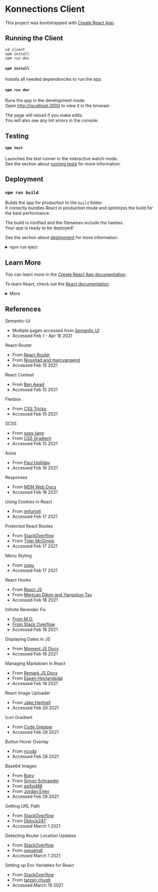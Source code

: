 # Konnections Client

This project was bootstrapped with [Create React App](https://github.com/facebook/create-react-app).

## Running the Client

```
cd client
npm install
npm run dev
```

#### `npm install`

Installs all needed dependencies to run the app.

#### `npm run dev`

Runs the app in the development mode.\
Open [http://localhost:3000](http://localhost:3000) to view it in the browser.

The page will reload if you make edits.\
You will also see any lint errors in the console.

## Testing

#### `npm test`

Launches the test runner in the interactive watch mode.\
See the section about [running tests](https://facebook.github.io/create-react-app/docs/running-tests) for more information.

## Deployment

### `npm run build`

Builds the app for production to the `build` folder.\
It correctly bundles React in production mode and optimizes the build for the best performance.

The build is minified and the filenames include the hashes.\
Your app is ready to be deployed!

See the section about [deployment](https://facebook.github.io/create-react-app/docs/deployment) for more information.

<details>
<summary> npm run eject</summary>
 
**Note: this is a one-way operation. Once you `eject`, you can’t go back!**

If you aren’t satisfied with the build tool and configuration choices, you can `eject` at any time. This command will remove the single build dependency from your project.

Instead, it will copy all the configuration files and the transitive dependencies (webpack, Babel, ESLint, etc) right into your project so you have full control over them. All of the commands except `eject` will still work, but they will point to the copied scripts so you can tweak them. At this point you’re on your own.

You don’t have to ever use `eject`. The curated feature set is suitable for small and middle deployments, and you shouldn’t feel obligated to use this feature. However we understand that this tool wouldn’t be useful if you couldn’t customize it when you are ready for it.

</details>

## Learn More

You can learn more in the [Create React App documentation](https://facebook.github.io/create-react-app/docs/getting-started).

To learn React, check out the [React documentation](https://reactjs.org/).

<details>
<summary>More</summary>

### Code Splitting

This section has moved here: [https://facebook.github.io/create-react-app/docs/code-splitting](https://facebook.github.io/create-react-app/docs/code-splitting)

### Analyzing the Bundle Size

This section has moved here: [https://facebook.github.io/create-react-app/docs/analyzing-the-bundle-size](https://facebook.github.io/create-react-app/docs/analyzing-the-bundle-size)

### Making a Progressive Web App

This section has moved here: [https://facebook.github.io/create-react-app/docs/making-a-progressive-web-app](https://facebook.github.io/create-react-app/docs/making-a-progressive-web-app)

### Advanced Configuration

This section has moved here: [https://facebook.github.io/create-react-app/docs/advanced-configuration](https://facebook.github.io/create-react-app/docs/advanced-configuration)

### `npm run build` fails to minify

This section has moved here: [https://facebook.github.io/create-react-app/docs/troubleshooting#npm-run-build-fails-to-minify](https://facebook.github.io/create-react-app/docs/troubleshooting#npm-run-build-fails-to-minify)

</details>

## References

Semantic-UI

- Multiple pages accessed from [Semantic UI](https://react.semantic-ui.com/usage)
- Accessed Feb 1 - Apr 16 2021

React-Router

- From [React Router](https://reactrouter.com/web/guides/quick-start)
- From [Noushad and marcvangend](https://stackoverflow.com/questions/34735580/how-to-do-a-redirect-to-another-route-with-react-router)
- Accessed Feb 15 2021

React Context

- From [Ben Awad](https://www.youtube.com/watch?v=lhMKvyLRWo0)
- Accessed Feb 15 2021

Flexbox

- From [CSS Tricks](https://css-tricks.com/snippets/css/a-guide-to-flexbox/)
- Accessed Feb 15 2021

SCSS

- From [sass-lang](https://sass-lang.com/documentation/syntax)
- From [CSS Gradient](https://cssgradient.io/)
- Accessed Feb 15 2021

Axios

- From [Paul Halliday](https://www.digitalocean.com/community/tutorials/react-axios-react)
- Accessed Feb 16 2021

Responses

- From [MDN Web Docs](https://developer.mozilla.org/en-US/docs/Web/API/Response)
- Accessed Feb 16 2021

Using Cookies in React

- From [jmfurlott](https://www.jmfurlott.com/handling-user-session-react-context/)
- Accessed Feb 17 2021

Protected React Routes

- From [StackOverflow](https://stackoverflow.com/a/43171515)
- From [Tyler McGinnis](https://stackoverflow.com/users/1867084/tyler-mcginnis)
- Accessed Feb 17 2021

Menu Styling

- From [zopu](https://github.com/Semantic-Org/Semantic-UI-React/issues/3894)
- Accessed Feb 17 2021

React Hooks

- From [React JS](https://reactjs.org/docs/hooks-reference.html)
- From [Mertcan Diken and Yangshun Tay](https://stackoverflow.com/questions/53945763/componentdidmount-equivalent-on-a-react-function-hooks-component)
- Accessed Feb 18 2021

Infinite Rerender Fix

- [From M.D.](https://stackoverflow.com/users/7006105/m-d)
- [From Stack Overflow](https://stackoverflow.com/questions/54219194/updating-react-context-from-consumer-componentdidmount-causes-infinite-re-render)
- Accessed Feb 18 2021

Displaying Dates in JS

- From [Moment JS Docs](https://momentjs.com/docs/#/displaying/format/)
- Accessed Feb 18 2021

Managing Markdown in React

- From [Remark JS Docs](https://github.com/remarkjs/react-markdown#use)
- From [Espen Hovlandsdal](https://espen.codes/)
- Accessed Feb 18 2021

React Image Uploader

- From [Jake Hartnell](https://github.com/jakehartnell/react-images-upload#readme)
- Accessed Feb 20 2021

Icon Gradient

- From [Code Grepper](https://www.codegrepper.com/code-examples/css/change+icon+color+to+gradient+css)
- Accessed Feb 28 2021

Button Hover Overlay

- From [ncuda](https://stackoverflow.com/questions/21423422/color-transparency-overlay-on-hover)
- Accessed Feb 28 2021

Base64 Images

- From [Boky](https://stackoverflow.com/questions/47176280/how-to-convert-files-to-base64-in-react)
- From [Simon Schraeder](https://simon-schraeder.de/posts/filereader-async/)
- From [asifsid88](https://stackoverflow.com/questions/14867835/get-substring-between-two-characters-using-javascript)
- From [Jordan Enev](https://stackoverflow.com/questions/42395034/how-to-display-binary-data-as-image-in-react)
- Accessed Feb 28 2021

Getting URL Path

- From [StackOverflow](https://stackoverflow.com/a/40725409)
- From [Dblock247](https://stackoverflow.com/users/1762404/dblock247)
- Accessed March 1 2021

Detecting Router Location Updates

- From [StackOverflow](https://stackoverflow.com/a/61153138)
- From [onosendi](https://stackoverflow.com/users/12241335/onosendi)
- Accessed March 1 2021

Setting up Env Variables for React

- From [StackOverflow](https://stackoverflow.com/a/49579700)
- From [tarzen chugh](https://stackoverflow.com/users/7845230/tarzen-chugh)
- Accessed March 19 2021
